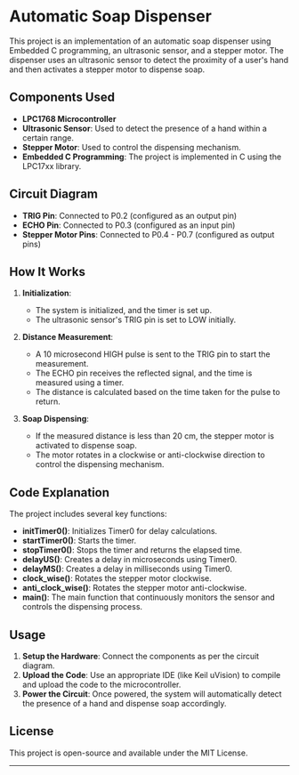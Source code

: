  # Automatic Soap Dispenser

This project is an implementation of an automatic soap dispenser using Embedded C programming, an ultrasonic sensor, and a stepper motor. The dispenser uses an ultrasonic sensor to detect the proximity of a user's hand and then activates a stepper motor to dispense soap.

## Components Used

- **LPC1768 Microcontroller**
- **Ultrasonic Sensor**: Used to detect the presence of a hand within a certain range.
- **Stepper Motor**: Used to control the dispensing mechanism.
- **Embedded C Programming**: The project is implemented in C using the LPC17xx library.

## Circuit Diagram

- **TRIG Pin**: Connected to P0.2 (configured as an output pin)
- **ECHO Pin**: Connected to P0.3 (configured as an input pin)
- **Stepper Motor Pins**: Connected to P0.4 - P0.7 (configured as output pins)

## How It Works

1. **Initialization**:
   - The system is initialized, and the timer is set up.
   - The ultrasonic sensor's TRIG pin is set to LOW initially.

2. **Distance Measurement**:
   - A 10 microsecond HIGH pulse is sent to the TRIG pin to start the measurement.
   - The ECHO pin receives the reflected signal, and the time is measured using a timer.
   - The distance is calculated based on the time taken for the pulse to return.

3. **Soap Dispensing**:
   - If the measured distance is less than 20 cm, the stepper motor is activated to dispense soap.
   - The motor rotates in a clockwise or anti-clockwise direction to control the dispensing mechanism.

## Code Explanation

The project includes several key functions:

- **initTimer0()**: Initializes Timer0 for delay calculations.
- **startTimer0()**: Starts the timer.
- **stopTimer0()**: Stops the timer and returns the elapsed time.
- **delayUS()**: Creates a delay in microseconds using Timer0.
- **delayMS()**: Creates a delay in milliseconds using Timer0.
- **clock_wise()**: Rotates the stepper motor clockwise.
- **anti_clock_wise()**: Rotates the stepper motor anti-clockwise.
- **main()**: The main function that continuously monitors the sensor and controls the dispensing process.

## Usage

1. **Setup the Hardware**: Connect the components as per the circuit diagram.
2. **Upload the Code**: Use an appropriate IDE (like Keil uVision) to compile and upload the code to the microcontroller.
3. **Power the Circuit**: Once powered, the system will automatically detect the presence of a hand and dispense soap accordingly.

## License

This project is open-source and available under the MIT License.

---
